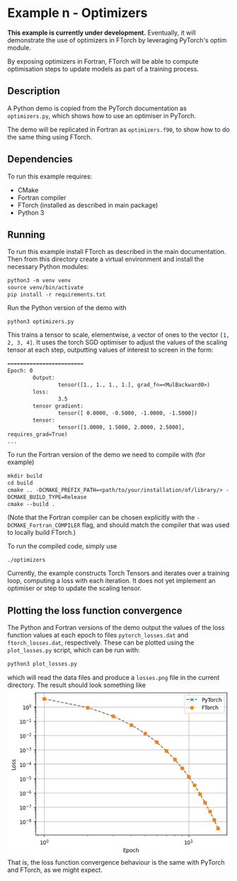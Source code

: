 # Example n - Optimizers

**This example is currently under development.** Eventually, it will demonstrate
the use of optimizers in FTorch by leveraging PyTorch's optim module.

By exposing optimizers in Fortran, FTorch will be able to compute optimisation
steps to update models as part of a training process.

## Description

A Python demo is copied from the PyTorch documentation as `optimizers.py`, which
shows how to use an optimiser in PyTorch.

The demo will be replicated in Fortran as `optimizers.f90`, to show how to do the
same thing using FTorch.

## Dependencies

To run this example requires:

- CMake
- Fortran compiler
- FTorch (installed as described in main package)
- Python 3

## Running

To run this example install FTorch as described in the main documentation.
Then from this directory create a virtual environment and install the necessary
Python modules:
```
python3 -m venv venv
source venv/bin/activate
pip install -r requirements.txt
```

Run the Python version of the demo with
```
python3 optimizers.py
```
This trains a tensor to scale, elementwise, a vector of ones to the vector `[1, 2, 3, 4]`.
It uses the torch SGD optimiser to adjust the values of the scaling tensor at each step,
outputting values of interest to screen in the form:
```console
========================
Epoch: 0
        Output:
                tensor([1., 1., 1., 1.], grad_fn=<MulBackward0>)
        loss:
                3.5
        tensor gradient:
                tensor([ 0.0000, -0.5000, -1.0000, -1.5000])
        tensor:
                tensor([1.0000, 1.5000, 2.0000, 2.5000], requires_grad=True)
...
```

To run the Fortran version of the demo we need to compile with (for example)
```
mkdir build
cd build
cmake .. -DCMAKE_PREFIX_PATH=<path/to/your/installation/of/library/> -DCMAKE_BUILD_TYPE=Release
cmake --build .
```

(Note that the Fortran compiler can be chosen explicitly with the `-DCMAKE_Fortran_COMPILER` flag,
and should match the compiler that was used to locally build FTorch.)

To run the compiled code, simply use
```
./optimizers
```
Currently, the example constructs Torch Tensors and iterates over a training loop,
computing a loss with each iteration.
It does not yet implement an optimiser or step to update the scaling tensor.

## Plotting the loss function convergence

The Python and Fortran versions of the demo output the values of the loss
function values at each epoch to files `pytorch_losses.dat` and
`ftorch_losses.dat`, respectively. These can be plotted using the
`plot_losses.py` script, which can be run with:
```sh
python3 plot_losses.py
```
which will read the data files and produce a `losses.png` file in the current
directory. The result should look something like
![Losses](expected_losses.png)
That is, the loss function convergence behaviour is the same with PyTorch and
FTorch, as we might expect.
